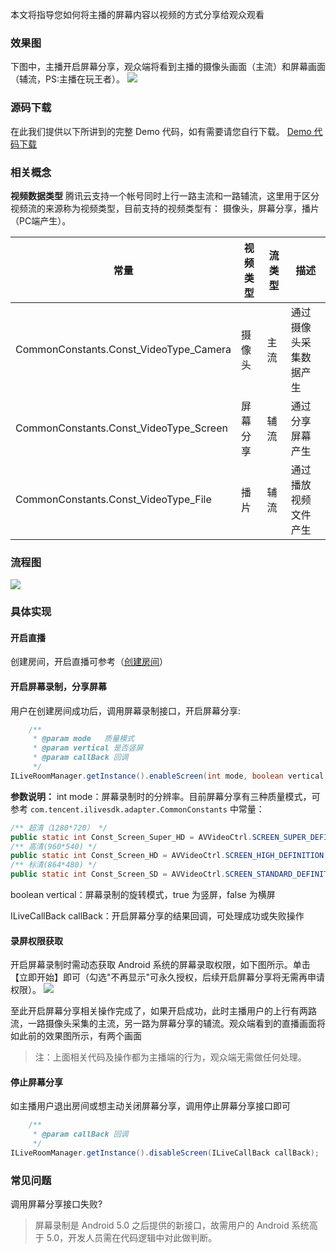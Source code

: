 ﻿本文将指导您如何将主播的屏幕内容以视频的方式分享给观众观看
### 效果图
下图中，主播开启屏幕分享，观众端将看到主播的摄像头画面（主流）和屏幕画面（辅流，PS:主播在玩王者）。
![](https://main.qcloudimg.com/raw/b8df44614821adc2b43a72bb7a9361e3.png)

### 源码下载
在此我们提供以下所讲到的完整 Demo 代码，如有需要请您自行下载。
[Demo 代码下载](http://dldir1.qq.com/hudongzhibo/ILiveSDK/Demo/Android/Demo_ScreenShared.rar)

### 相关概念
**视频数据类型**
 腾讯云支持一个帐号同时上行一路主流和一路辅流，这里用于区分视频流的来源称为视频类型，目前支持的视频类型有： 摄像头，屏幕分享，播片（PC端产生）。

|常量|视频类型|流类型|描述|
|--|--|--|--|
|CommonConstants.Const_VideoType_Camera|摄像头|主流|通过摄像头采集数据产生|
|CommonConstants.Const_VideoType_Screen|屏幕分享|辅流|通过分享屏幕产生|
|CommonConstants.Const_VideoType_File|播片|辅流|通过播放视频文件产生|

### 流程图
![](https://main.qcloudimg.com/raw/9689580d2f0a701d490f36c2603f97a4.png)

### 具体实现
#### 开启直播
创建房间，开启直播可参考（[创建房间](https://cloud.tencent.com/document/product/647/16806)）

#### 开启屏幕录制，分享屏幕
用户在创建房间成功后，调用屏幕录制接口，开启屏幕分享:
```Java
    /**
     * @param mode   质量模式
     * @param vertical 是否竖屏
     * @param callBack 回调
     */
ILiveRoomManager.getInstance().enableScreen(int mode, boolean vertical, ILiveCallBack callBack)
```

**参数说明：**
int mode：屏幕录制时的分辨率。目前屏幕分享有三种质量模式，可参考 `com.tencent.ilivesdk.adapter.CommonConstants` 中常量：
```Java
/** 超清（1280*720） */
public static int Const_Screen_Super_HD = AVVideoCtrl.SCREEN_SUPER_DEFINITION;
/** 高清(960*540) */
public static int Const_Screen_HD = AVVideoCtrl.SCREEN_HIGH_DEFINITION;
/** 标清(864*480) */
public static int Const_Screen_SD = AVVideoCtrl.SCREEN_STANDARD_DEFINITION;
```

boolean vertical：屏幕录制的旋转模式，true 为竖屏，false 为横屏

ILiveCallBack callBack：开启屏幕分享的结果回调，可处理成功或失败操作


#### 录屏权限获取
开启屏幕录制时需动态获取 Android 系统的屏幕录取权限，如下图所示。单击【立即开始】即可（勾选"不再显示"可永久授权，后续开启屏幕分享将无需再申请权限）。
![](https://main.qcloudimg.com/raw/1ebe38771d7dc85939533d5848eebed6.png)

至此开启屏幕分享相关操作完成了，如果开启成功，此时主播用户的上行有两路流，一路摄像头采集的主流，另一路为屏幕分享的辅流。观众端看到的直播画面将如此前的效果图所示，有两个画面
>注：上面相关代码及操作都为主播端的行为，观众端无需做任何处理。

#### 停止屏幕分享
如主播用户退出房间或想主动关闭屏幕分享，调用停止屏幕分享接口即可
```Java
    /**
     * @param callBack 回调
     */
ILiveRoomManager.getInstance().disableScreen(ILiveCallBack callBack);
```

### 常见问题
调用屏幕分享接口失败?
> 屏幕录制是 Android 5.0 之后提供的新接口，故需用户的 Android 系统高于 5.0，开发人员需在代码逻辑中对此做判断。

